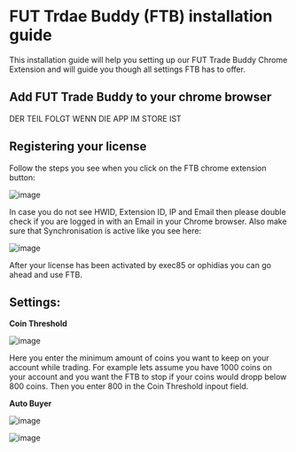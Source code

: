 # FUT Trdae Buddy (FTB) installation guide

This installation guide will help you setting up our FUT Trade Buddy Chrome Extension and will guide you though all settings FTB has to offer.

## Add FUT Trade Buddy to your chrome browser

DER TEIL FOLGT WENN DIE APP IM STORE IST

## Registering your license

Follow the steps you see when you click on the FTB chrome extension button:

![image](https://github.com/exec85/FTB/assets/58392827/f368a160-977e-4744-a7af-bd68386cb0cf)

In case you do not see HWID, Extension ID, IP and Email then please double check if you are logged in with an Email in your Chrome browser.
Also make sure that Synchronisation is active like you see here:

![image](https://github.com/exec85/FTB/assets/58392827/e84ac3d0-6096-4c05-9583-2b834366e5f1)

After your license has been activated by exec85 or ophidias you can go ahead and use FTB.

## Settings:

**Coin Threshold**

![image](https://github.com/exec85/FTB/assets/58392827/70c20894-acbc-4e01-9717-236da954642e)

Here you enter the minimum amount of coins you want to keep on your account while trading.
For example lets assume you have 1000 coins on your account and you want the FTB to stop if your coins would dropp below 800 coins. Then you enter 800 in the Coin Threshold inpout field.

**Auto Buyer**

![image](https://github.com/exec85/FTB/assets/58392827/c6976809-11ce-43ad-b1da-0df492a7d0a3)


![image](https://github.com/exec85/FTB/assets/58392827/1db3f496-8840-4672-a556-638c149d823d)
